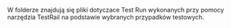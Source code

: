W folderze znajdują się pliki dotyczace Test Run wykonanych przy pomocy narzędzia TestRail na podstawie wybranych przypadków testowych.
